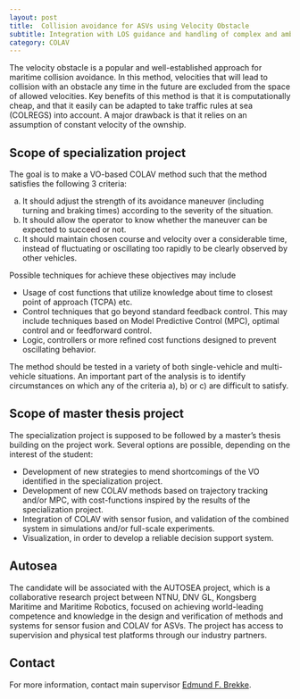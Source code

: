 ```yaml
---
layout: post
title:  Collision avoidance for ASVs using Velocity Obstacle 
subtitle: Integration with LOS guidance and handling of complex and ambiguous situations.
category: COLAV
---
```

The velocity obstacle is a popular and well-established approach for maritime collision avoidance. In this method, velocities that will lead to collision with an obstacle any time in the future are excluded from the space of allowed velocities. Key benefits of this method is that it is computationally cheap, and that it easily can be adapted to take traffic rules at sea (COLREGS) into account. A major drawback is that it relies on an assumption of constant velocity of the ownship.

## Scope of specialization project 

The goal is to make a VO-based COLAV method such that the method satisfies the following 3 criteria:

<ol type="a">
<li>It should adjust the strength of its avoidance maneuver (including turning and braking times) according to the severity of the situation.</li>
<li>It should allow the operator to know whether the maneuver can be expected to succeed or not. </li>
<li>It should maintain chosen course and velocity over a considerable time, instead of fluctuating or oscillating too rapidly to be clearly observed by other vehicles.</li>
</ol>

Possible techniques for achieve these objectives may include 
- Usage of cost functions that utilize knowledge about time to closest point of approach (TCPA) etc.
- Control techniques that go beyond standard feedback control. This may include techniques based on Model Predictive Control (MPC), optimal control and or feedforward control.
- Logic, controllers or more refined cost functions designed to prevent oscillating behavior.

The method should be tested in a variety of both single-vehicle and multi-vehicle situations. An important part of the analysis is to identify circumstances on which any of the criteria a), b) or c) are difficult to satisfy. 

## Scope of master thesis project 

The specialization project is supposed to be followed by a master’s thesis building on the project work. Several options are possible, depending on the interest of the student:
- Development of new strategies to mend shortcomings of the VO identified in the specialization project.
- Development of new COLAV methods based on trajectory tracking and/or MPC, with cost-functions inspired by the results of the specialization project.
- Integration of COLAV with sensor fusion, and validation of the combined system in simulations and/or full-scale experiments.
- Visualization, in order to develop a reliable decision support system. 

## Autosea
The candidate will be associated with the AUTOSEA project, which is a collaborative research project between NTNU, DNV GL, Kongsberg Maritime and Maritime Robotics, focused on achieving world-leading competence and knowledge in the design and verification of methods and systems for sensor fusion and COLAV for ASVs. The project has access to supervision and physical test platforms through our industry partners.

## Contact
For more information, contact main supervisor [Edmund F. Brekke](http://www.ntnu.no/ansatte/edmundfo).
